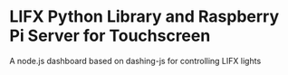 # LIFX Python Library and Raspberry Pi Server for Touchscreen

A node.js dashboard based on dashing-js for controlling LIFX lights
